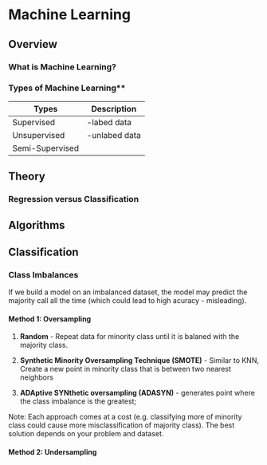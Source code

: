 
# Machine Learning

## Overview

### What is Machine Learning?


### Types of Machine Learning**
|  Types         |  Description      |
|----------------|------------------|
|Supervised      |-labed data      |
|Unsupervised    | -unlabed data   |
|Semi-Supervised |                 |
  
## Theory

### Regression versus Classification


## Algorithms


## Classification

### Class Imbalances

If we build a model on an imbalanced dataset, the model may predict the majority call all the time (which could lead to high acuracy - misleading). 

#### Method 1: Oversampling 

1. **Random** - Repeat data for minority class until it is balaned with the majority class. 
	
2. **Synthetic Minority Oversampling Technique (SMOTE)** - Similar to KNN, Create a new point in minority class that is between two nearest neighbors
	
3. **ADAptive SYNthetic oversampling (ADASYN)** - generates point where the class imbalance is the greatest; 

Note: Each approach comes at a cost (e.g. classifying more of minority class could cause more misclassification of majority class). The best solution depends on your problem and dataset.

#### Method 2: Undersampling 
<!--stackedit_data:
eyJoaXN0b3J5IjpbMTEwMzIzMjU2MSwtMjA2NTYyNjM1MywtMT
cxODg5Nzc5NSw3MjQ2NjczNzMsMTE1OTQzMzIxOSw2Mzk3Njk3
NjcsMzMxNTU4Njk2XX0=
-->